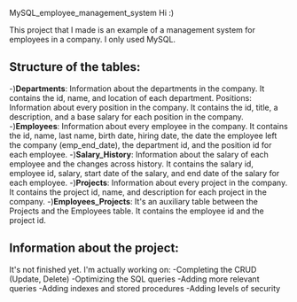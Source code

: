 MySQL_employee_management_system
Hi :)

This project that I made is an example of a management system for employees in a company. I only used MySQL.

## Structure of the tables:
  -)**Departments**: Information about the departments in the company. It contains the id, name, and location of each department.
  Positions: Information about every position in the company. It contains the id, title, a description, and a base salary for each position in the company.
  -)**Employees**: Information about every employee in the company. It contains the id, name, last name, birth date, hiring date, the date the employee left the company (emp_end_date), the department id, and the position id for each employee.
  -)**Salary_History**: Information about the salary of each employee and the changes across history. It contains the salary id, employee id, salary, start date of the salary, and end date of the salary for each employee.
  -)**Projects**: Information about every project in the company. It contains the project id, name, and description for each project in the company.
  -)**Employees_Projects**: It's an auxiliary table between the Projects and the Employees table. It contains the employee id and the project id.

## Information about the project:
It's not finished yet. I'm actually working on:
  -Completing the CRUD (Update, Delete)
  -Optimizing the SQL queries
  -Adding more relevant queries
  -Adding indexes and stored procedures
  -Adding levels of security
